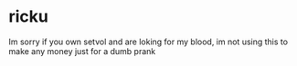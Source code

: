 # ricku
Im sorry if you own setvol and are loking for my blood, im not using this to make any money just for a dumb prank
